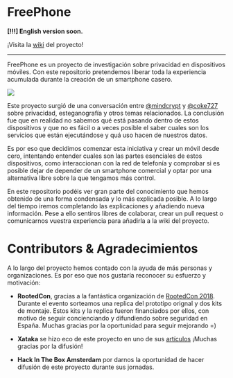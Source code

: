 # FreePhone

**[!!!] English version soon.**

¡Visita la [wiki](https://github.com/jorcuad/FreePhone/wiki/0.-%C3%8Dndice) del proyecto!
***
FreePhone es un proyecto de investigación sobre privacidad en dispositivos móviles. Con este repositorio pretendemos liberar toda la experiencia acumulada durante la creación de un smartphone casero.

![](https://github.com/jorcuad/FreePhone/blob/master/images/preview.JPG)

Este proyecto surgió de una conversación entre [@mindcrypt](https://twitter.com/mindcrypt) y [@coke727](https://twitter.com/coke727) sobre privacidad, esteganografía y otros temas relacionados. La conclusión fue que en realidad no sabemos qué está pasando dentro de estos dispositivos y que no es fácil o a veces posible el saber cuales son los servicios que están ejecutándose y quá uso hacen de nuestros datos.

Es por eso que decidimos comenzar esta iniciativa y crear un móvil desde cero, intentando entender cuales son las partes esenciales de estos dispositivos, como interaccionan con la red de telefonía y comprobar si es posible dejar de depender de un smartphone comercial y optar por una alternativa libre sobre la que tengamos más control.

En este repositorio podéis ver gran parte del conocimiento que hemos obtenido de una forma condensada y lo más explicada posible. A lo largo del tiempo iremos completando las explicaciones y añadiendo nueva información. Pese a ello sentiros libres de colaborar, crear un pull request o comunicarnos vuestra experiencia para añadirla a la wiki del proyecto.

# Contributors & Agradecimientos

A lo largo del proyecto hemos contado con la ayuda de más personas y organizaciones. Es por eso que nos gustaría reconocer su esfuerzo y motivación:

* **RootedCon**, gracias a la fantástica organización de [RootedCon 2018](https://www.rootedcon.com). Durante el evento sorteamos una replica del prototipo orignal y dos kits de montaje. Estos kits y la replica fueron financiados por ellos, con motivo de seguir concienciando y difundiendo sobre seguridad en España. Muchas gracias por la oportunidad para seguir mejorando =)

* **Xataka** se hizo eco de este proyecto en uno de sus [artículos](https://www.xataka.com/moviles/freephone-es-el-smartphone-casero-que-te-puedes-montar-con-una-raspberry-pi) ¡Muchas gracias por la difusión!

* **Hack In The Box Amsterdam** por darnos la oportunidad de hacer difusión de este proyecto durante sus jornadas.

